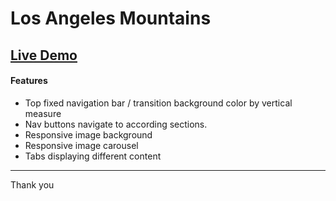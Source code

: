 # Los Angeles Mountains
[Live Demo](https://davidyoon1001.github.io/skateboard/)
---
#### Features
* Top fixed navigation bar / transition background color by vertical measure
* Nav buttons navigate to according sections.
* Responsive image background
* Responsive image carousel
* Tabs displaying different content

---

Thank you
